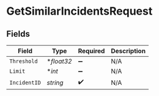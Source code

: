 # GetSimilarIncidentsRequest


## Fields

| Field              | Type               | Required           | Description        |
| ------------------ | ------------------ | ------------------ | ------------------ |
| `Threshold`        | **float32*         | :heavy_minus_sign: | N/A                |
| `Limit`            | **int*             | :heavy_minus_sign: | N/A                |
| `IncidentID`       | *string*           | :heavy_check_mark: | N/A                |
